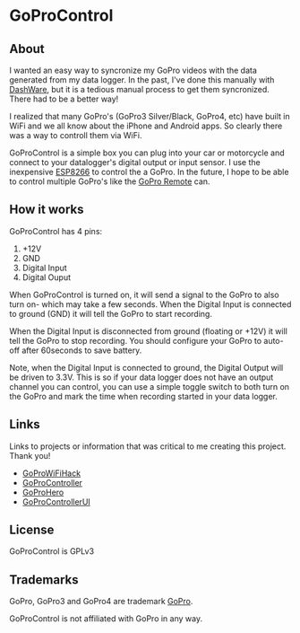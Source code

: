 # GoProControl

## About

I wanted an easy way to syncronize my GoPro videos with the data generated from my data logger.  In the past, I've done this manually with [DashWare](http://www.dashware.net), but it is a tedious manual process to get them syncronized.  There had to be a better way!

I realized that many GoPro's (GoPro3 Silver/Black, GoPro4, etc) have built in WiFi and we all know about the iPhone and Android apps.  So clearly there was a way to controll them via WiFi.

GoProControl is a simple box you can plug into your car or motorcycle and connect to your datalogger's digital output or input sensor.  I use the inexpensive [ESP8266](http://www.esp8266.com/) to control the a GoPro.  In the future, I hope to be able to control multiple GoPro's like the [GoPro Remote](http://shop.gopro.com/accessories/smart-remote/ARMTE-002.html) can.

## How it works

GoProControl has 4 pins:

 1. +12V
 2. GND
 3. Digital Input 
 4. Digital Ouput
 
When GoProControl is turned on, it will send a signal to the GoPro to also turn on- which may take a few seconds.  When the Digital Input is connected to ground (GND) it will tell the GoPro to start recording. 

When the Digital Input is disconnected from ground (floating or +12V) it will tell the GoPro to stop recording.  You should configure your GoPro to auto-off after 60seconds to save battery.

Note, when the Digital Input is connected to ground, the Digital Output will be driven to 3.3V.  This is so if your data logger does not have an output channel you can control, you can use a simple toggle switch to both turn on the GoPro and mark the time when recording started in your data logger.



## Links
Links to projects or information that was critical to me creating this project.  Thank you!

 * [GoProWiFiHack](https://github.com/KonradIT/goprowifihack)
 * [GoProController](https://github.com/joshvillbrandt/GoProController)
 * [GoProHero](https://github.com/joshvillbrandt/goprohero)
 * [GoProControllerUI](https://github.com/joshvillbrandt/GoProControllerUI)

## License

GoProControl is GPLv3

## Trademarks

GoPro, GoPro3 and GoPro4 are trademark [GoPro](http://www.gopro.com).

GoProControl is not affiliated with GoPro in any way.
